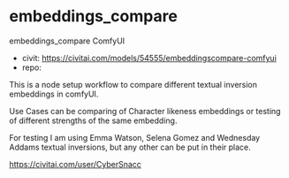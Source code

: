 embeddings_compare
========================
embeddings_compare ComfyUI
* civit: https://civitai.com/models/54555/embeddingscompare-comfyui
* repo: 

This is a node setup workflow to compare different textual inversion embeddings in comfyUI.

Use Cases can be comparing of Character likeness embeddings or testing of different strengths of the same embedding.

For testing I am using Emma Watson, Selena Gomez and Wednesday Addams textual inversions, but any other can be put in their place.

https://civitai.com/user/CyberSnacc
